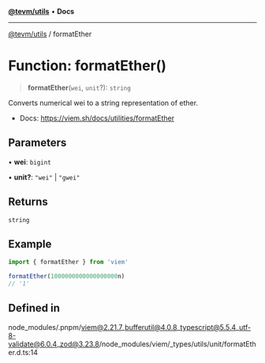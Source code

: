 [**@tevm/utils**](../README.md) • **Docs**

***

[@tevm/utils](../globals.md) / formatEther

# Function: formatEther()

> **formatEther**(`wei`, `unit`?): `string`

Converts numerical wei to a string representation of ether.

- Docs: https://viem.sh/docs/utilities/formatEther

## Parameters

• **wei**: `bigint`

• **unit?**: `"wei"` \| `"gwei"`

## Returns

`string`

## Example

```ts
import { formatEther } from 'viem'

formatEther(1000000000000000000n)
// '1'
```

## Defined in

node\_modules/.pnpm/viem@2.21.7\_bufferutil@4.0.8\_typescript@5.5.4\_utf-8-validate@6.0.4\_zod@3.23.8/node\_modules/viem/\_types/utils/unit/formatEther.d.ts:14
